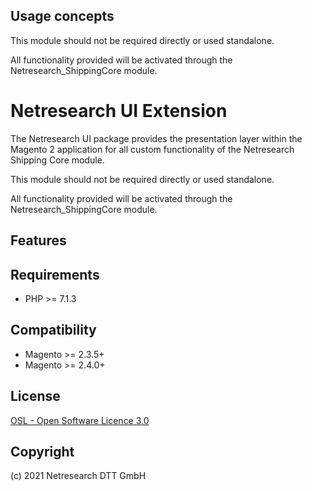 

## Usage concepts

This module should not be required directly or used standalone.

All functionality provided will be activated through the Netresearch_ShippingCore module.


Netresearch UI Extension
================

The Netresearch UI package provides the presentation layer within the Magento 2 application for all custom functionality of the Netresearch Shipping Core module.
                          
This module should not be required directly or used standalone.

All functionality provided will be activated through the Netresearch_ShippingCore module.

Features
--------


Requirements
------------

* PHP >= 7.1.3

Compatibility
-------------

* Magento >= 2.3.5+
* Magento >= 2.4.0+

License
-------

[OSL - Open Software Licence 3.0](http://opensource.org/licenses/osl-3.0.php)

Copyright
---------

(c) 2021 Netresearch DTT GmbH
